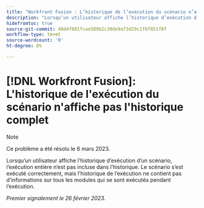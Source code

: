 ```yaml
---
title: "Workfront Fusion : L’historique de l’exécution du scénario n’affiche pas l’historique complet."
description: "Lorsqu’un utilisateur affiche l’historique d’exécution d’un scénario, l’exécution entière n’est pas incluse dans l’historique. Le scénario s’est exécuté correctement, mais l’historique de l’exécution ne contient pas d’informations sur tous les modules qui se sont exécutés pendant l’exécution."
hidefromtoc: true
source-git-commit: 48d4f681fcae589b2c39de9a73d29c1f6f851f8f
workflow-type: tm+mt
source-wordcount: '0'
ht-degree: 0%

---
```



# [!DNL Workfront Fusion]: L&#39;historique de l&#39;exécution du scénario n&#39;affiche pas l&#39;historique complet

>[!NOTE]
>
>Ce problème a été résolu le 6 mars 2023.

Lorsqu’un utilisateur affiche l’historique d’exécution d’un scénario, l’exécution entière n’est pas incluse dans l’historique. Le scénario s’est exécuté correctement, mais l’historique de l’exécution ne contient pas d’informations sur tous les modules qui se sont exécutés pendant l’exécution.

_Premier signalement le 26 février 2023._

